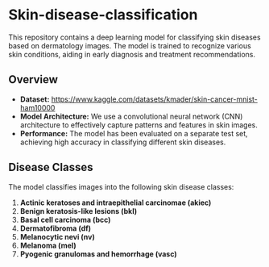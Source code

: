 # Skin-disease-classification

This repository contains a deep learning model for classifying skin diseases based on dermatology images. The model is trained to recognize various skin conditions, aiding in early diagnosis and treatment recommendations.

## Overview

- **Dataset:** https://www.kaggle.com/datasets/kmader/skin-cancer-mnist-ham10000
- **Model Architecture:** We use a convolutional neural network (CNN) architecture to effectively capture patterns and features in skin images.
- **Performance:** The model has been evaluated on a separate test set, achieving high accuracy in classifying different skin diseases.

## Disease Classes

The model classifies images into the following skin disease classes:

1. **Actinic keratoses and intraepithelial carcinomae (akiec)**
2. **Benign keratosis-like lesions (bkl)**
3. **Basal cell carcinoma (bcc)**
4. **Dermatofibroma (df)**
5. **Melanocytic nevi (nv)**
6. **Melanoma (mel)**
7. **Pyogenic granulomas and hemorrhage (vasc)**
